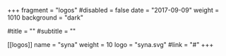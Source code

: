 +++
fragment = "logos"
#disabled = false
date = "2017-09-09"
weight = 1010
background = "dark"

#title = ""
#subtitle = ""

[[logos]]
  name = "syna"
  weight = 10
  logo = "syna.svg"
  #link = "#"
+++
